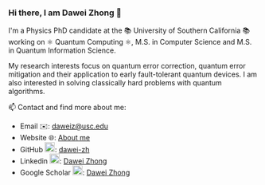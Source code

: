 ### Hi there, I am Dawei Zhong 👋 

I'm a Physics PhD candidate at the 📚 University of Southern California 📚 working on ⚛️ Quantum Computing ⚛️, M.S. in Computer Science and M.S. in Quantum Information Science.

My research interests focus on quantum error correction, quantum error mitigation and their application to early fault-tolerant quantum devices. I am also interested in solving classically hard problems with quantum algorithms.

📫 Contact and find more about me:

* Email ✉️: [daweiz@usc.edu](mailto:daweiz@usc.edu)
* Website 🌐: [About me](https://dawei-zh.github.io/)
* GitHub <img src="https://cdn.jsdelivr.net/npm/simple-icons@3.0.1/icons/github.svg" width=20px>: [dawei-zh](https://github.com/dawei-zh)
* Linkedin <img src="https://cdn.jsdelivr.net/npm/simple-icons@3.0.1/icons/linkedin.svg" width=20px>: [Dawei Zhong](https://www.linkedin.com/in/here-is-dawei-zhong/)
* Google Scholar <img src="https://cdn.jsdelivr.net/npm/simple-icons@3.0.1/icons/googlescholar.svg" width=20px>: [Dawei Zhong](https://scholar.google.com/citations?user=VpdX6aoAAAAJ&hl=en)
